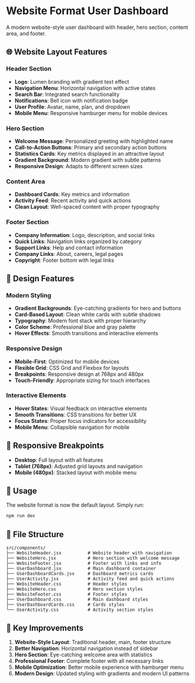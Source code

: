 # Website Format User Dashboard

A modern website-style user dashboard with header, hero section, content area, and footer.

## 🌐 Website Layout Features

### Header Section
- **Logo**: Lumen branding with gradient text effect
- **Navigation Menu**: Horizontal navigation with active states
- **Search Bar**: Integrated search functionality
- **Notifications**: Bell icon with notification badge
- **User Profile**: Avatar, name, plan, and dropdown
- **Mobile Menu**: Responsive hamburger menu for mobile devices

### Hero Section
- **Welcome Message**: Personalized greeting with highlighted name
- **Call-to-Action Buttons**: Primary and secondary action buttons
- **Statistics Cards**: Key metrics displayed in an attractive layout
- **Gradient Background**: Modern gradient with subtle patterns
- **Responsive Design**: Adapts to different screen sizes

### Content Area
- **Dashboard Cards**: Key metrics and information
- **Activity Feed**: Recent activity and quick actions
- **Clean Layout**: Well-spaced content with proper typography

### Footer Section
- **Company Information**: Logo, description, and social links
- **Quick Links**: Navigation links organized by category
- **Support Links**: Help and contact information
- **Company Links**: About, careers, legal pages
- **Copyright**: Footer bottom with legal links

## 🎨 Design Features

### Modern Styling
- **Gradient Backgrounds**: Eye-catching gradients for hero and buttons
- **Card-Based Layout**: Clean white cards with subtle shadows
- **Typography**: Modern font stack with proper hierarchy
- **Color Scheme**: Professional blue and gray palette
- **Hover Effects**: Smooth transitions and interactive elements

### Responsive Design
- **Mobile-First**: Optimized for mobile devices
- **Flexible Grid**: CSS Grid and Flexbox for layouts
- **Breakpoints**: Responsive design at 768px and 480px
- **Touch-Friendly**: Appropriate sizing for touch interfaces

### Interactive Elements
- **Hover States**: Visual feedback on interactive elements
- **Smooth Transitions**: CSS transitions for better UX
- **Focus States**: Proper focus indicators for accessibility
- **Mobile Menu**: Collapsible navigation for mobile

## 📱 Responsive Breakpoints

- **Desktop**: Full layout with all features
- **Tablet (768px)**: Adjusted grid layouts and navigation
- **Mobile (480px)**: Stacked layout with mobile menu

## 🚀 Usage

The website format is now the default layout. Simply run:

```bash
npm run dev
```

## 📁 File Structure

```
src/components/
├── WebsiteHeader.jsx          # Website header with navigation
├── WebsiteHero.jsx            # Hero section with welcome message
├── WebsiteFooter.jsx          # Footer with links and info
├── UserDashboard.jsx          # Main dashboard container
├── UserDashboardCards.jsx     # Dashboard metrics cards
├── UserActivity.jsx           # Activity feed and quick actions
├── WebsiteHeader.css          # Header styles
├── WebsiteHero.css            # Hero section styles
├── WebsiteFooter.css          # Footer styles
├── UserDashboard.css          # Main dashboard styles
├── UserDashboardCards.css     # Cards styles
└── UserActivity.css           # Activity section styles
```

## 🎯 Key Improvements

1. **Website-Style Layout**: Traditional header, main, footer structure
2. **Better Navigation**: Horizontal navigation instead of sidebar
3. **Hero Section**: Eye-catching welcome area with statistics
4. **Professional Footer**: Complete footer with all necessary links
5. **Mobile Optimization**: Better mobile experience with hamburger menu
6. **Modern Design**: Updated styling with gradients and modern UI patterns


